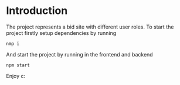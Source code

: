 # Introduction

The project represents a bid site with different user roles.
To start the project firstly setup dependencies by running

```
nmp i
```
And start the project by running in the frontend and backend

```
npm start
```

Enjoy c: